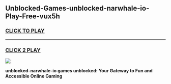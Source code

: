 
## Unblocked-Games-unblocked-narwhale-io-Play-Free-vux5h
<h3>
<a href="https://premium76.site?title=unblocked-narwhale-io&ref=21A">CLICK TO PLAY</a></h3>
<hr>

<h3>
<a href="https://premium76.site?title=unblocked-narwhale-io&ref=21A">CLICK 2 PLAY</a>
  
</h3>

<a href="https://premium76.site?title=unblocked-narwhale-io&ref=21A"><img src="https://clearcache.store/games.png"></a>


**unblocked-narwhale-io games unblocked: Your Gateway to Fun and Accessible Online Gaming**

